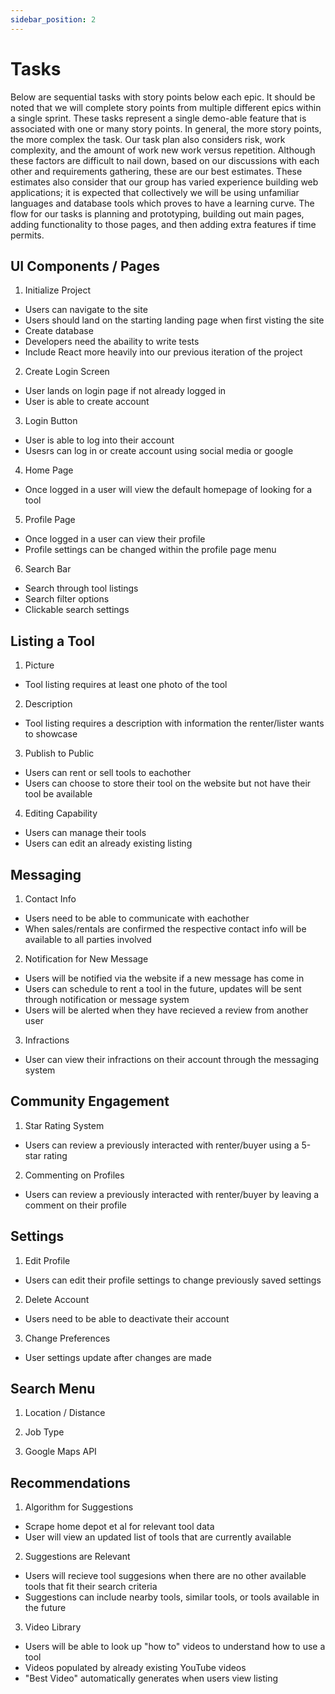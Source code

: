 ```yaml
---
sidebar_position: 2
---
```


# Tasks
Below are sequential tasks with story points below each epic. It should be noted that we will complete story points from multiple different epics within a single sprint. These tasks represent a single demo-able feature that is associated with one or many story points. In general, the more story points, the more complex the task. Our task plan also considers risk, work complexity, and the amount of work new work versus repetition. Although these factors are difficult to nail down, based on our discussions with each other and requirements gathering, these are our best estimates. These estimates also consider that our group has varied experience building web applications; it is expected that collectively we will be using unfamiliar languages and database tools which proves to have a learning curve. The flow for our tasks is planning and prototyping, building out main pages, adding functionality to those pages, and then adding extra features if time permits. 

##  UI Components / Pages 

1. Initialize Project
- Users can navigate to the site
- Users should land on the starting landing page when first visting the site
- Create database
- Developers need the abaility to write tests
- Include React more heavily into our previous iteration of the project

2. Create Login Screen
- User lands on login page if not already logged in
- User is able to create account

3. Login Button 
- User is able to log into their account
- Usesrs can log in or create account using social media or google

4. Home Page  
- Once logged in a user will view the default homepage of looking for a tool

5. Profile Page 
- Once logged in a user can view their profile
- Profile settings can be changed within the profile page menu

6. Search Bar 
- Search through tool listings
- Search filter options
- Clickable search settings

## Listing a Tool 

1. Picture
- Tool listing requires at least one photo of the tool

2. Description 
- Tool listing requires a description with information the renter/lister wants to showcase

3. Publish to Public
- Users can rent or sell tools to eachother
- Users can choose to store their tool on the website but not have their tool be available

4. Editing Capability
- Users can manage their tools
- Users can edit an already existing listing

## Messaging 

1. Contact Info
- Users need to be able to communicate with eachother
- When sales/rentals are confirmed the respective contact info will be available to all parties involved

2. Notification for New Message
- Users will be notified via the website if a new message has come in
- Users can schedule to rent a tool in the future, updates will be sent through notification or message system
- Users will be alerted when they have recieved a review from another user

3. Infractions
- User can view their infractions on their account through the messaging system

## Community Engagement 

1. Star Rating System 
- Users can review a previously interacted with renter/buyer using a 5-star rating

2. Commenting on Profiles
- Users can review a previously interacted with renter/buyer by leaving a comment on their profile

## Settings 

1. Edit Profile 
- Users can edit their profile settings to change previously saved settings

2. Delete Account 
- Users need to be able to deactivate their account

3. Change Preferences 
- User settings update after changes are made

## Search Menu 

1. Location / Distance 

2. Job Type 

3. Google Maps API 

## Recommendations 

1. Algorithm for Suggestions
- Scrape home depot et al for relevant tool data
- User will view an updated list of tools that are currently available

2. Suggestions are Relevant
- Users will recieve tool suggesions when there are no other available tools that fit their search criteria
- Suggestions can include nearby tools, similar tools, or tools available in the future

3. Video Library
- Users will be able to look up "how to" videos to understand how to use a tool
- Videos populated by already existing YouTube videos
- "Best Video" automatically generates when users view listing
